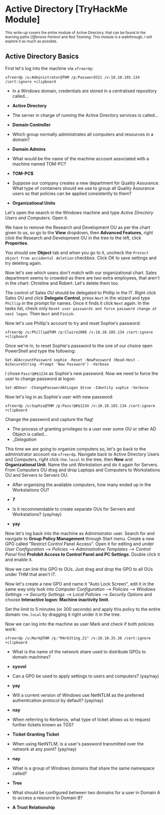 # Active Directory [TryHackMe Module]

<sup>This write-up covers the entire module of Active Directory, that can be found in the learning paths _Offensive Pentest_ and _Red Teaming_. This module is a walkthrough, I will explore it as much as possible.</sup>

## Active Directory Basics

First let's log into the machine via `xfreerdp`:

```shell
xfreerdp /u:Administrator@THM /p:Password321 /v:10.10.185.134 /cert:ignore +clipboard
```

- In a Windows domain, credentials are stored in a centralised repository called...
- __Active Directory__

- The server in charge of running the Active Directory services is called...
- __Domain Controller__

- Which group normally administrates all computers and resources in a domain?
- __Domain Admins__

- What would be the name of the machine account associated with a machine named TOM-PC?
- __TOM-PC$__

- Suppose our company creates a new department for Quality Assurance. What type of containers should we use to group all Quality Assurance users so that policies can be applied consistently to them?
- __Organizational Units__

Let's open the search in the Windows machine and type _Active Directory Users and Computers_. Open it.

We have to remove the Research and Development OU as per the chart given to us, so go to the __View__ dropdown, then __Advanced Features__, right click the Research and Development OU in the tree to the left, click __Properties__.

You should see __Object__ tab and when you go to it, uncheck the `Protect object from accidental deletion` checkbox. Click OK to save settings and try deleting again. 

Now let's see which users don't match with our organizational chart. Sales department seems to crowded as there are two extra employees, that aren't in the chart: Christine and Robert. Let's delete them too. 

The control of Sales OU should be delegated to Phillip in the IT. Right click Sales OU and click __Delegate Control__, press `Next` in the wizard and type `Phillip` in the prompt for names. Once it finds it click `Next` again. In the tasks list, check only `Reset user passwords and force password change at next logon`. Then `Next` and `Finish`. 

Now let's use Phillip's account to try and reset Sophie's password:

```
xfreerdp /u:Phillip@THM /p:Claire2008 /v:10.10.185.134 /cert:ignore +clipboard
```

Once we're in, to reset Sophie's password to the one of our choice open PowerShell and type the following:

```
Set-ADAccountPassword sophie -Reset -NewPassword (Read-Host -AsSecureString -Prompt 'New Password') -Verbose
```

I chose `Pass!@#$1234` as Sophie's new password. Now we need to force the user to change password at logon:

```
Set-ADUser -ChangePasswordAtLogon $true -Identity sophie -Verbose
```

Now let's log in as Sophie's user with new password:

```
xfreerdp /u:Sophie@THM /p:Pass!@#$1234 /v:10.10.185.134 /cert:ignore +clipboard
```

Change the password and capture the flag!

- The process of granting privileges to a user over some OU or other AD Object is called...
- __Delegation_

This time we are going to organize computers so, let's go back to the administrator account via `xfreerdp`. Navigate back to Active Directory Users and Computers, right click `thm.local` in the tree, then __New__ and __Organizational Unit__. Name the unit Workstation and do it again for Servers. From Computers OU drag and drop Laptops and Computers to Workstations OU and Servers to Servers OU. 

- After organising the available computers, how many ended up in the Workstations OU? 
- __7__

- Is it recommendable to create separate OUs for Servers and Workstations? (yay/nay)
- __yay__

Now let's log back into the machine as Administrator user. Search for and navigate to __Group Policy Management__ through Start menu. Create a new GPO called "Restrict Control Panel Access". Open it for editing and under _User Configuration_ --> _Policies_ -->  _Administrative Templates_ --> _Control Panel_ find __Prohibit Access to Control Panel and PC Settings__. Double click it and enable it. 

Now we can link this GPO to OUs. Just drag and drop the GPO to all OUs under THM that aren't IT. 

Now let's create a new GPO and name it "Auto Lock Screen", edit it in the same way only look into _Computer Configuration_ --> _Policies_ --> _Windows Settings_ --> _Security Settings_ --> _Local Policies_ --> _Security Options_ and choose __Interactive logon: Machine inactivity limit__.

Set the limit to 5 minutes (or 300 seconds) and apply this policy to the entire domain `thm.local` by dragging it right under it in the tree. 

Now we can log into the machine as user Mark and check if both policies work:

```
xfreerdp /u:Mark@THM /p:"M4rk3t1ng.21" /v:10.10.35.36 /cert:ignore +clipboard
```

- What is the name of the network share used to distribute GPOs to domain machines?
- __sysvol__

- Can a GPO be used to apply settings to users and computers? (yay/nay)
- __yay__

- Will a current version of Windows use NetNTLM as the preferred authentication protocol by default? (yay/nay)
- __nay__

- When referring to Kerberos, what type of ticket allows us to request further tickets known as TGS?
- __Ticket Granting Ticket__

- When using NetNTLM, is a user's password transmitted over the network at any point? (yay/nay)
- __nay__

- What is a group of Windows domains that share the same namespace called?
- __Tree__

- What should be configured between two domains for a user in Domain A to access a resource in Domain B?
- __A Trust Relationship__



